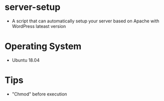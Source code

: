 # server-setup
- A script that can automatically setup your server based on Apache with WordPress lateast version

# Operating System
- Ubuntu 18.04

# Tips
- "Chmod" before execution
